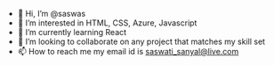 - 👋 Hi, I’m @saswas
- 👀 I’m interested in HTML, CSS, Azure, Javascript
- 🌱 I’m currently learning React 
- 💞️ I’m looking to collaborate on any project that matches my skill set
- 📫 How to reach me my email id is saswati_sanyal@live.com

<!---
saswas/saswas is a ✨ special ✨ repository because its `README.md` (this file) appears on your GitHub profile.
You can click the Preview link to take a look at your changes.
--->
